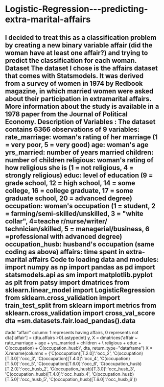 # Logistic-Regression---predicting-extra-marital-affairs
I decided to treat this as a classification problem by creating a new binary variable affair (did the woman have at least one affair?) and trying to predict the classification for each woman. Dataset The dataset I chose is the affairs dataset that comes with Statsmodels. It was derived from a survey of women in 1974 by Redbook magazine, in which married women were asked about their participation in extramarital affairs. More information about the study is available in a 1978 paper from the Journal of Political Economy.
Description of Variables : The dataset contains 6366 observations of 9 variables:
rate_marriage: woman's rating of her marriage (1 = very poor, 5 = very good)
age: woman's age 
yrs_married: number of years married
children: number of children
religious: woman's rating of how religious she is (1 = not religious, 4 = strongly religious)
educ: level of education (9 = grade school, 12 = high school, 14 = some college, 16 = college graduate, 17 = some graduate school, 20 = advanced degree)
occupation: woman's occupation (1 = student, 2 = farming/semi-skilled/unskilled, 3 = "white collar", 4=teache r/nurse/writer/ technician/skilled, 5 = managerial/business, 6 =professional with advanced degree)
occupation_husb: husband's occupation (same coding as above)
affairs: time spent in extra-marital affairs
Code to loading data and modules:
import numpy as np
import pandas as pd
import statsmodels.api as sm
import matplotlib.pyplot as plt
from patsy import dmatrices
from sklearn.linear_model import LogisticRegression 
from sklearn.cross_validation import train_test_split
from sklearn import metrics 
from sklearn.cross_validation import cross_val_score 
dta =sm.datasets.fair.load_pandas().data
-------------------------------------------------------------------------------------------------------------------------------
#add "affair" column: 1 represents having affairs, 0 represents not dta['affair'] = (dta.affairs >0).astype(int) 
y, X = dmatrices('affair ~ rate_marriage + age + yrs_married + children + \ religious + educ + C(occupation) + C(occupation_husb)',
dta, return_type="dataframe")
X = X.rename(columns =
{'C(occupation)[T.2.0]':'occ_2',
'C(occupation)[T.3.0]':'occ_3',
'C(occupation)[T.4.0]':'occ_4',
'C(occupation)[T.5.0]':'occ_5',
'C(occupation)[T.6.0]':'occ_6',
'C(occupation_husb)[T.2.0]':'occ_husb_2',
'C(occupation_husb)[T.3.0]':'occ_husb_3',
'C(occupation_husb)[T.4.0]':'occ_husb_4',
'C(occupation_husb)[T.5.0]':'occ_husb_5',
'C(occupation_husb)[T.6.0]':'occ_husb_6'})
